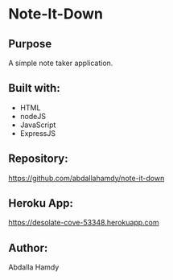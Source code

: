 # Note-It-Down

## Purpose
A simple note taker application.

## Built with: 
* HTML
* nodeJS
* JavaScript
* ExpressJS

## Repository:
https://github.com/abdallahamdy/note-it-down

## Heroku App:
https://desolate-cove-53348.herokuapp.com

## Author:
Abdalla Hamdy